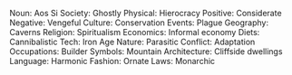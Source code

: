 Noun: Aos Si
Society: Ghostly
Physical: Hierocracy
Positive: Considerate
Negative: Vengeful
Culture: Conservation
Events: Plague
Geography: Caverns
Religion: Spiritualism
Economics: Informal economy
Diets: Cannibalistic
Tech: Iron Age
Nature: Parasitic
Conflict: Adaptation
Occupations: Builder
Symbols: Mountain
Architecture: Cliffside dwellings
Language: Harmonic
Fashion: Ornate
Laws: Monarchic